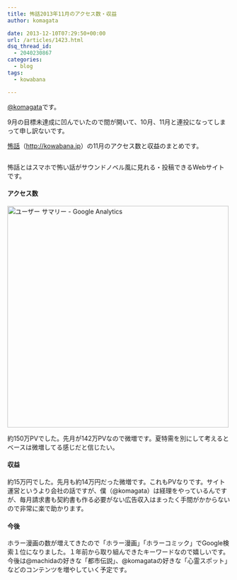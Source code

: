 ```yaml
---
title: 怖話2013年11月のアクセス数・収益
author: komagata

date: 2013-12-10T07:29:50+00:00
url: /articles/1423.html
dsq_thread_id:
  - 2040230867
categories:
  - blog
tags:
  - kowabana

---
```

[@komagata][1]です。

9月の目標未達成に凹んでいたので間が開いて、10月、11月と連投になってしまって申し訳ないです。

<a title="怖話" href="http://kowabana.jp" target="_blank">怖話</a>（<a title="怖話" href="http://kowabana.jp" target="_blank">http://kowabana.jp</a>）の11月のアクセス数と収益のまとめです。

<p class="center">
  <a href="http://kowabana.jp"><img alt="" src="https://lh4.googleusercontent.com/-8-pkth8ETpA/UYjg32awOAI/AAAAAAAADKg/0h8DP9Cg4CQ/s400/Screen%2520Shot%25202013-05-07%2520at%25208.08.34%2520PM.png" /></a>
</p>

怖話とはスマホで怖い話がサウンドノベル風に見れる・投稿できるWebサイトです。

#### アクセス数

<p class="center">
  <img alt="ユーザー サマリー - Google Analytics" src="http://gyazo.com/cf1652eb9973b8129110eb52b49cc7ff.png" width="500px" />
</p>

約150万PVでした。先月が142万PVなので微増です。夏特需を別にして考えるとベースは微増してる感じだと信じたい。

#### 収益

約15万円でした。先月も約14万円だった微増です。これもPVなりです。サイト運営というより会社の話ですが、僕（@komagata）は経理をやっているんですが、毎月請求書も契約書も作る必要がない広告収入はまったく手間がかからないので非常に楽で助かります。

#### 今後

ホラー漫画の数が増えてきたので「ホラー漫画」「ホラーコミック」でGoogle検索１位になりました。１年前から取り組んできたキーワードなので嬉しいです。今後は@machidaの好きな「都市伝説」、@komagataの好きな「心霊スポット」などのコンテンツを増やしていく予定です。

 [1]: http://twitter.com/komagata
